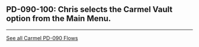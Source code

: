 ## PD-090-100: Chris selects the Carmel Vault option from the Main Menu.


---
[See all Carmel PD-090 Flows](..)